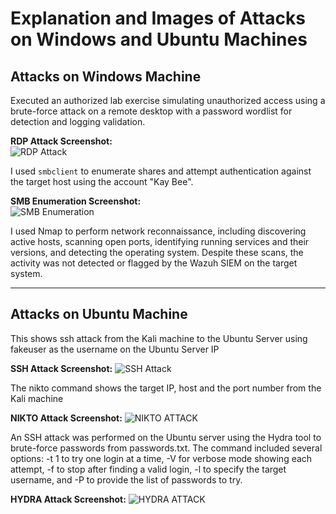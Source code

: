 # Explanation and Images of Attacks on **Windows** and **Ubuntu** Machines

## Attacks on Windows Machine

Executed an authorized lab exercise simulating unauthorized access using a brute-force attack on a remote desktop with a password wordlist for detection and logging validation.

**RDP Attack Screenshot:**  
![RDP Attack](https://github.com/user-attachments/assets/1d34ac7a-a26e-48d9-ba70-68e50a3d72b9)

I used `smbclient` to enumerate shares and attempt authentication against the target host using the account "Kay Bee".

**SMB Enumeration Screenshot:**  
![SMB Enumeration](https://github.com/user-attachments/assets/54c3a379-f1de-46c6-9c7f-482f9ad03c46)


I used Nmap to perform network reconnaissance, including discovering active hosts, scanning open ports, identifying running services and their versions, and detecting the operating system. Despite these scans, the activity was not detected or flagged by the Wazuh SIEM on the target system.


---

## Attacks on Ubuntu Machine

This shows ssh attack from the Kali machine to the Ubuntu Server using fakeuser as the username on the Ubuntu Server IP

**SSH Attack Screenshot:**
![SSH Attack](https://github.com/user-attachments/assets/af5670f5-cce0-4eb3-aee8-f9b4438e7975)

The nikto command shows the target IP, host and the port number from the Kali machine

**NIKTO Attack Screenshot:**
![NIKTO ATTACK](https://github.com/user-attachments/assets/ca29f106-fbc5-4767-97e2-eb9f0cd6c063)

An SSH attack was performed on the Ubuntu server using the Hydra tool to brute-force passwords from passwords.txt. The command included several options: -t 1 to try one login at a time, -V for verbose mode showing each attempt, -f to stop after finding a valid login, -l to specify the target username, and -P to provide the list of passwords to try.

**HYDRA Attack Screenshot:**
![HYDRA ATTACK](https://github.com/user-attachments/assets/cc273ea1-31dc-478d-b588-4d1cf547be14)




